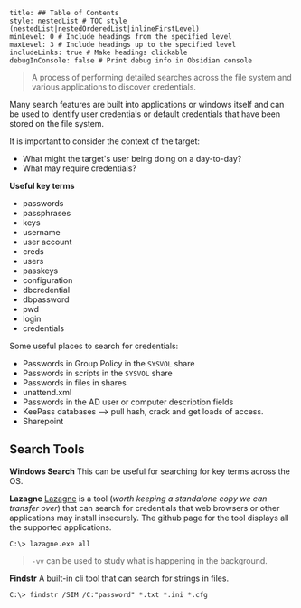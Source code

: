 ```table-of-contents
title: ## Table of Contents
style: nestedList # TOC style (nestedList|nestedOrderedList|inlineFirstLevel)
minLevel: 0 # Include headings from the specified level
maxLevel: 3 # Include headings up to the specified level
includeLinks: true # Make headings clickable
debugInConsole: false # Print debug info in Obsidian console
```

> A process of performing detailed searches across the file system and various applications to discover credentials.

Many search features are built into applications or windows itself and can be used to identify user credentials or default credentials that have been stored on the file system.

It is important to consider the context of the target:
- What might the target's user being doing on a day-to-day? 
- What may require credentials?

**Useful key terms**
- passwords
- passphrases
- keys
- username
- user account
- creds
- users
- passkeys
- configuration
- dbcredential
- dbpassword
- pwd
- login
- credentials

Some useful places to search for credentials:
- Passwords in Group Policy in the `SYSVOL` share
- Passwords in scripts in the `SYSVOL` share
- Passwords in files in shares
- unattend.xml
- Passwords in the AD user or computer description fields
- KeePass databases --> pull hash, crack and get loads of access.
- Sharepoint
## Search Tools
**Windows Search**
This can be useful for searching for key terms across the OS.

**Lazagne**
[Lazagne](https://github.com/AlessandroZ/LaZagne) is a tool (*worth keeping a standalone copy we can transfer over*) that can search for credentials that web browsers or other applications may install insecurely. The github page for the tool displays all the supported applications.

```batch
C:\> lazagne.exe all
```
> `-vv` can be used to study what is happening in the background.

**Findstr**
A built-in cli tool that can search for strings in files.
```batch
C:\> findstr /SIM /C:"password" *.txt *.ini *.cfg
```

